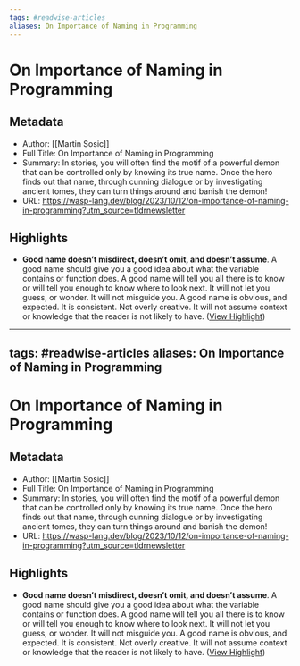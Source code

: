 ```yaml
---
tags: #readwise-articles
aliases: On Importance of Naming in Programming
---
```

# On Importance of Naming in Programming

## Metadata
- Author: [[Martin Sosic]]
- Full Title: On Importance of Naming in Programming
- Summary: In stories, you will often find the motif of a powerful demon that can be controlled only by knowing its true name. Once the hero finds out that name, through cunning dialogue or by investigating ancient tomes, they can turn things around and banish the demon!
- URL: https://wasp-lang.dev/blog/2023/10/12/on-importance-of-naming-in-programming?utm_source=tldrnewsletter

## Highlights
- **Good name doesn’t misdirect, doesn’t omit, and doesn’t assume**.
  A good name should give you a good idea about what the variable contains or function does. A good name will tell you all there is to know or will tell you enough to know where to look next. It will not let you guess, or wonder. It will not misguide you. A good name is obvious, and expected. It is consistent. Not overly creative. It will not assume context or knowledge that the reader is not likely to have. ([View Highlight](https://read.readwise.io/read/01hcqhgcwqh3fza5132b3cqwq2))
---
tags: #readwise-articles
aliases: On Importance of Naming in Programming
---
# On Importance of Naming in Programming

## Metadata
- Author: [[Martin Sosic]]
- Full Title: On Importance of Naming in Programming
- Summary: In stories, you will often find the motif of a powerful demon that can be controlled only by knowing its true name. Once the hero finds out that name, through cunning dialogue or by investigating ancient tomes, they can turn things around and banish the demon!
- URL: https://wasp-lang.dev/blog/2023/10/12/on-importance-of-naming-in-programming?utm_source=tldrnewsletter

## Highlights
- **Good name doesn’t misdirect, doesn’t omit, and doesn’t assume**.
  A good name should give you a good idea about what the variable contains or function does. A good name will tell you all there is to know or will tell you enough to know where to look next. It will not let you guess, or wonder. It will not misguide you. A good name is obvious, and expected. It is consistent. Not overly creative. It will not assume context or knowledge that the reader is not likely to have. ([View Highlight](https://read.readwise.io/read/01hcqhgcwqh3fza5132b3cqwq2))
